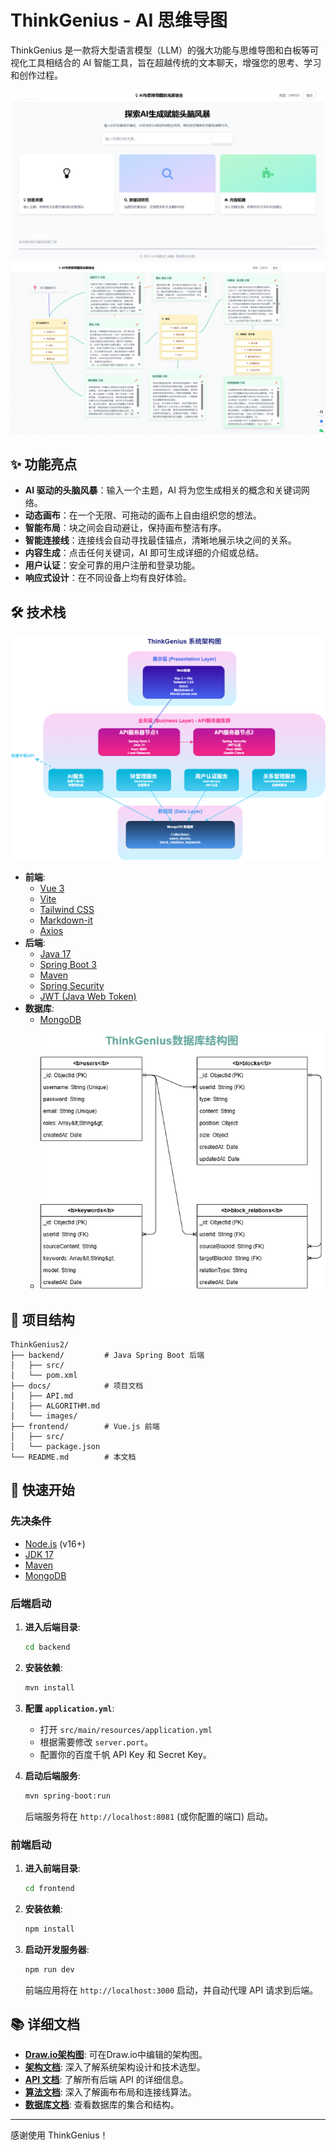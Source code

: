 # ThinkGenius - AI 思维导图

ThinkGenius 是一款将大型语言模型（LLM）的强大功能与思维导图和白板等可视化工具相结合的 AI 智能工具，旨在超越传统的文本聊天，增强您的思考、学习和创作过程。

<img src="docs/images/HomePage.png" alt="HomePage"  />

<img src="docs/images/mainpage.png" alt="mainpage"  />

## ✨ 功能亮点

- **AI 驱动的头脑风暴**：输入一个主题，AI 将为您生成相关的概念和关键词网络。
- **动态画布**：在一个无限、可拖动的画布上自由组织您的想法。
- **智能布局**：块之间会自动避让，保持画布整洁有序。
- **智能连接线**：连接线会自动寻找最佳锚点，清晰地展示块之间的关系。
- **内容生成**：点击任何关键词，AI 即可生成详细的介绍或总结。
- **用户认证**：安全可靠的用户注册和登录功能。
- **响应式设计**：在不同设备上均有良好体验。

## 🛠️ 技术栈

![ThinkGenius_xitongjiagou.drawio](docs/images/ThinkGenius_xitongjiagou.drawio.png)

- **前端**:
  - [Vue 3](https://vuejs.org/)
  - [Vite](https://vitejs.dev/)
  - [Tailwind CSS](https://tailwindcss.com/)
  - [Markdown-it](https://github.com/markdown-it/markdown-it)
  - [Axios](https://axios-http.com/)
- **后端**:
  - [Java 17](https://www.oracle.com/java/technologies/javase/jdk17-archive-downloads.html)
  - [Spring Boot 3](https://spring.io/projects/spring-boot)
  - [Maven](https://maven.apache.org/)
  - [Spring Security](https://spring.io/projects/spring-security)
  - [JWT (Java Web Token)](https://jwt.io/)
- **数据库**:
  - [MongoDB](https://www.mongodb.com/)
  - ![数据库.drawio](docs/images/数据库.drawio.png)

## 📂 项目结构

```
ThinkGenius2/
├── backend/         # Java Spring Boot 后端
│   ├── src/
│   └── pom.xml
├── docs/            # 项目文档
│   ├── API.md
│   ├── ALGORITHM.md
│   └── images/
├── frontend/        # Vue.js 前端
│   ├── src/
│   └── package.json
└── README.md        # 本文档
```

## 🚀 快速开始

### 先决条件

- [Node.js](https://nodejs.org/) (v16+)
- [JDK 17](https://www.oracle.com/java/technologies/javase/jdk17-archive-downloads.html)
- [Maven](https://maven.apache.org/download.cgi)
- [MongoDB](https://www.mongodb.com/try/download/community)

### 后端启动

1. **进入后端目录**:
   ```bash
   cd backend
   ```

2. **安装依赖**:
   ```bash
   mvn install
   ```

3. **配置 `application.yml`**:
   - 打开 `src/main/resources/application.yml`
   - 根据需要修改 `server.port`。
   - 配置你的百度千帆 API Key 和 Secret Key。

4. **启动后端服务**:
   ```bash
   mvn spring-boot:run
   ```
   后端服务将在 `http://localhost:8081` (或你配置的端口) 启动。

### 前端启动

1. **进入前端目录**:
   ```bash
   cd frontend
   ```

2. **安装依赖**:
   ```bash
   npm install
   ```

3. **启动开发服务器**:
   ```bash
   npm run dev
   ```
   前端应用将在 `http://localhost:3000` 启动，并自动代理 API 请求到后端。

## 📚 详细文档

- [**Draw.io架构图**](./docs/system-architecture.drawio): 可在Draw.io中编辑的架构图。
- [**架构文档**](./docs/ARCHITECTURE.md): 深入了解系统架构设计和技术选型。
- [**API 文档**](./docs/API.md): 了解所有后端 API 的详细信息。
- [**算法文档**](./docs/ALGORITHM.md): 深入了解画布布局和连接线算法。
- [**数据库文档**](./docs/DATABASE.md): 查看数据库的集合和结构。

---

感谢使用 ThinkGenius！ 